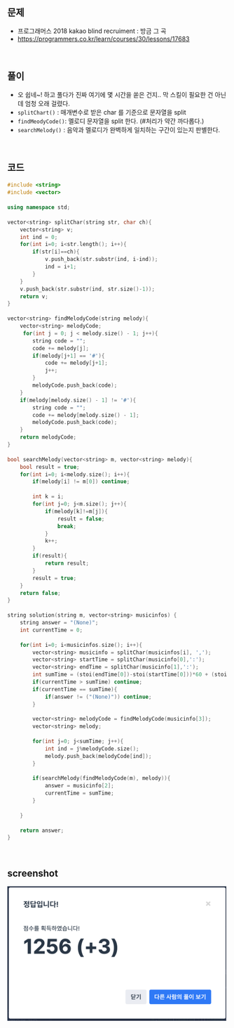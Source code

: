 ## 문제
- 프로그래머스 2018 kakao blind recruiment : 방금 그 곡
- https://programmers.co.kr/learn/courses/30/lessons/17683

<br/>

## 풀이
- 오 쉽네~! 하고 풀다가 진짜 여기에 몇 시간을 쏟은 건지.. 막 스킬이 필요한 건 아닌데 엄청 오래 걸렸다.
- `splitChart()` : 매개변수로 받은 char 를 기준으로 문자열을 split
- `findMeodyCode()`: 멜로디 문자열을 split 한다. (#처리가 약간 까다롭다.)
- `searchMelody()` : 음악과 멜로디가 완벽하게 일치하는 구간이 있는지 판별한다.

<br/>

## 코드

```c++
#include <string>
#include <vector>

using namespace std;

vector<string> splitChar(string str, char ch){
    vector<string> v;
    int ind = 0;
    for(int i=0; i<str.length(); i++){
        if(str[i]==ch){
            v.push_back(str.substr(ind, i-ind));
            ind = i+1;
        }
    }
    v.push_back(str.substr(ind, str.size()-1));
    return v;
}

vector<string> findMelodyCode(string melody){
    vector<string> melodyCode;
     for(int j = 0; j < melody.size() - 1; j++){
        string code = "";
        code += melody[j];
        if(melody[j+1] == '#'){               
            code += melody[j+1];
            j++;
        }
        melodyCode.push_back(code);
    }
    if(melody[melody.size() - 1] != '#'){
        string code = "";
        code += melody[melody.size() - 1];
        melodyCode.push_back(code);  
    }
    return melodyCode;
}

bool searchMelody(vector<string> m, vector<string> melody){
    bool result = true;
    for(int i=0; i<melody.size(); i++){
        if(melody[i] != m[0]) continue;
        
        int k = i;
        for(int j=0; j<m.size(); j++){
            if(melody[k]!=m[j]){
                result = false;
                break;
            }
            k++;
        }
        if(result){
            return result;
        }
        result = true;
    }
    return false;
}

string solution(string m, vector<string> musicinfos) {
    string answer = "(None)";
    int currentTime = 0;
    
    for(int i=0; i<musicinfos.size(); i++){
        vector<string> musicinfo = splitChar(musicinfos[i], ',');
        vector<string> startTime = splitChar(musicinfo[0],':');
        vector<string> endTime = splitChar(musicinfo[1],':');
        int sumTime = (stoi(endTime[0])-stoi(startTime[0]))*60 + (stoi(endTime[1])-stoi(startTime[1]));
        if(currentTime > sumTime) continue;
        if(currentTime == sumTime){
            if(answer != ("(None)")) continue;
        }
        
        vector<string> melodyCode = findMelodyCode(musicinfo[3]);
        vector<string> melody;
        
        for(int j=0; j<sumTime; j++){
            int ind = j%melodyCode.size();
            melody.push_back(melodyCode[ind]);
        }
        
        if(searchMelody(findMelodyCode(m), melody)){
            answer = musicinfo[2];
            currentTime = sumTime;
        }
        
    }
    
    return answer;
}
```

<br/>

## screenshot

<p align="ceenter"><img src="./screenshots/prog_인형뽑기.png" width="500"></p>

